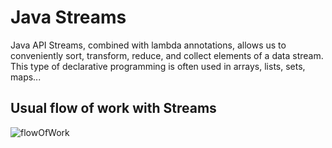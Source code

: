 # Java Streams

Java API Streams, combined with lambda annotations, allows us to 
conveniently sort, transform, reduce, and collect elements of a data stream.
This type of declarative programming is often used
in arrays, lists, sets, maps...

## Usual flow of work with Streams

![flowOfWork](https://github.com/amadr-95/java-master-streams-example/assets/122611230/fda5bcf8-0d23-4ee8-b29b-2c96b6738f8d)

